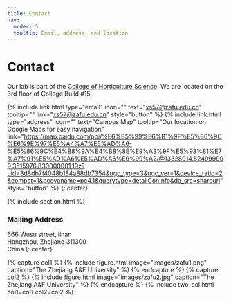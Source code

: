 ```yaml
---
title: Contact
nav:
  order: 5
  tooltip: Email, address, and location
---
```


# <i class="fas fa-envelope"></i>Contact

Our lab is part of the [College of Horticulture Science](https://yyxy.zafu.edu.cn/index.htm).
We are located on the 3rd floor of College Build #15.

{%
  include link.html
  type="email"
  icon=""
  text="xs57@zafu.edu.cn"
  tooltip=""
  link="xs57@zafu.edu.cn"
  style="button"
%}
{%
  include link.html
  type="address"
  icon=""
  text="Campus Map"
  tooltip="Our location on Google Maps for easy navigation"
  link="https://map.baidu.com/poi/%E6%B5%99%E6%B1%9F%E5%86%9C%E6%9E%97%E5%A4%A7%E5%AD%A6-%E5%86%9C%E4%B8%9A%E4%B8%8E%E9%A3%9F%E5%93%81%E7%A7%91%E5%AD%A6%E5%AD%A6%E9%99%A2/@13328914.524999999,3515976.830000001,19z?uid=3d8db7f4048b184a88db7354&ugc_type=3&ugc_ver=1&device_ratio=2&compat=1&pcevaname=pc4.1&querytype=detailConInfo&da_src=shareurl"
  style="button"
%}
{:.center}

{% include section.html %}

### <i class="fas fa-mail-bulk"></i>Mailing Address

666 Wusu street, linan  
Hangzhou, Zhejiang 311300  
China
{:.center}

{% capture col1 %}
{%
  include figure.html
  image="images/zafu1.png"
  caption="The Zhejiang A&F University"
%}
{% endcapture %}
{% capture col2 %}
{%
  include figure.html
  image="images/zafu2.jpg"
  caption="The Zhejiang A&F University"
%}
{% endcapture %}
{% include two-col.html col1=col1 col2=col2 %}
